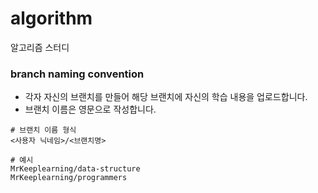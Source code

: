 # algorithm
알고리즘 스터디

###  branch naming convention

* 각자 자신의 브랜치를 만들어 해당 브랜치에 자신의 학습 내용을 업로드합니다.
* 브랜치 이름은 영문으로 작성합니다.

```shell
# 브랜치 이름 형식
<사용자 닉네임>/<브랜치명>

# 예시
MrKeeplearning/data-structure
MrKeeplearning/programmers
```

